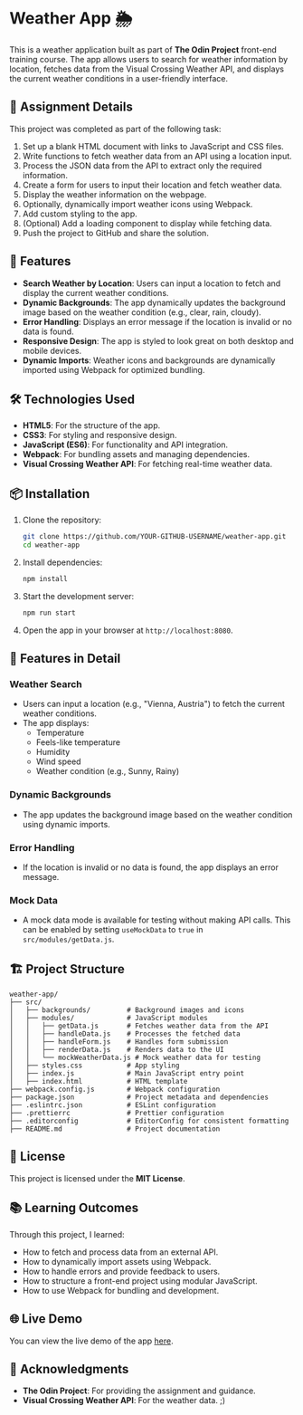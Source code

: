 # Weather App 🌦️

This is a weather application built as part of **The Odin Project** front-end training course. The app allows users to search for weather information by location, fetches data from the Visual Crossing Weather API, and displays the current weather conditions in a user-friendly interface.

## 📖 Assignment Details

This project was completed as part of the following task:

1. Set up a blank HTML document with links to JavaScript and CSS files.
2. Write functions to fetch weather data from an API using a location input.
3. Process the JSON data from the API to extract only the required information.
4. Create a form for users to input their location and fetch weather data.
5. Display the weather information on the webpage.
6. Optionally, dynamically import weather icons using Webpack.
7. Add custom styling to the app.
8. (Optional) Add a loading component to display while fetching data.
9. Push the project to GitHub and share the solution.

## 🚀 Features

- **Search Weather by Location**: Users can input a location to fetch and display the current weather conditions.
- **Dynamic Backgrounds**: The app dynamically updates the background image based on the weather condition (e.g., clear, rain, cloudy).
- **Error Handling**: Displays an error message if the location is invalid or no data is found.
- **Responsive Design**: The app is styled to look great on both desktop and mobile devices.
- **Dynamic Imports**: Weather icons and backgrounds are dynamically imported using Webpack for optimized bundling.

## 🛠️ Technologies Used

- **HTML5**: For the structure of the app.
- **CSS3**: For styling and responsive design.
- **JavaScript (ES6)**: For functionality and API integration.
- **Webpack**: For bundling assets and managing dependencies.
- **Visual Crossing Weather API**: For fetching real-time weather data.

## 📦 Installation

1. Clone the repository:

   ```bash
   git clone https://github.com/YOUR-GITHUB-USERNAME/weather-app.git
   cd weather-app
   ```

2. Install dependencies:

   ```bash
   npm install
   ```

3. Start the development server:

   ```bash
   npm run start
   ```

4. Open the app in your browser at `http://localhost:8080`.

## 🌟 Features in Detail

### Weather Search

- Users can input a location (e.g., "Vienna, Austria") to fetch the current weather conditions.
- The app displays:
  - Temperature
  - Feels-like temperature
  - Humidity
  - Wind speed
  - Weather condition (e.g., Sunny, Rainy)

### Dynamic Backgrounds

- The app updates the background image based on the weather condition using dynamic imports.

### Error Handling

- If the location is invalid or no data is found, the app displays an error message.

### Mock Data

- A mock data mode is available for testing without making API calls. This can be enabled by setting `useMockData` to `true` in `src/modules/getData.js`.

## 🏗️ Project Structure

```plaintext
weather-app/
├── src/
│   ├── backgrounds/         # Background images and icons
│   ├── modules/             # JavaScript modules
│   │   ├── getData.js       # Fetches weather data from the API
│   │   ├── handleData.js    # Processes the fetched data
│   │   ├── handleForm.js    # Handles form submission
│   │   ├── renderData.js    # Renders data to the UI
│   │   └── mockWeatherData.js # Mock weather data for testing
│   ├── styles.css           # App styling
│   ├── index.js             # Main JavaScript entry point
│   ├── index.html           # HTML template
├── webpack.config.js        # Webpack configuration
├── package.json             # Project metadata and dependencies
├── .eslintrc.json           # ESLint configuration
├── .prettierrc              # Prettier configuration
├── .editorconfig            # EditorConfig for consistent formatting
├── README.md                # Project documentation
```

## 📄 License

This project is licensed under the **MIT License**.

## 📚 Learning Outcomes

Through this project, I learned:

- How to fetch and process data from an external API.
- How to dynamically import assets using Webpack.
- How to handle errors and provide feedback to users.
- How to structure a front-end project using modular JavaScript.
- How to use Webpack for bundling and development.

## 🌐 Live Demo

You can view the live demo of the app [here]().

## 🤝 Acknowledgments

- **The Odin Project**: For providing the assignment and guidance.
- **Visual Crossing Weather API**: For the weather data. ;)
